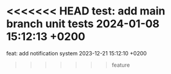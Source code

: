 <<<<<<< HEAD
test: add main branch unit tests 2024-01-08 15:12:13 +0200
=======
feat: add notification system 2023-12-21 15:12:10 +0200
>>>>>>> feature

